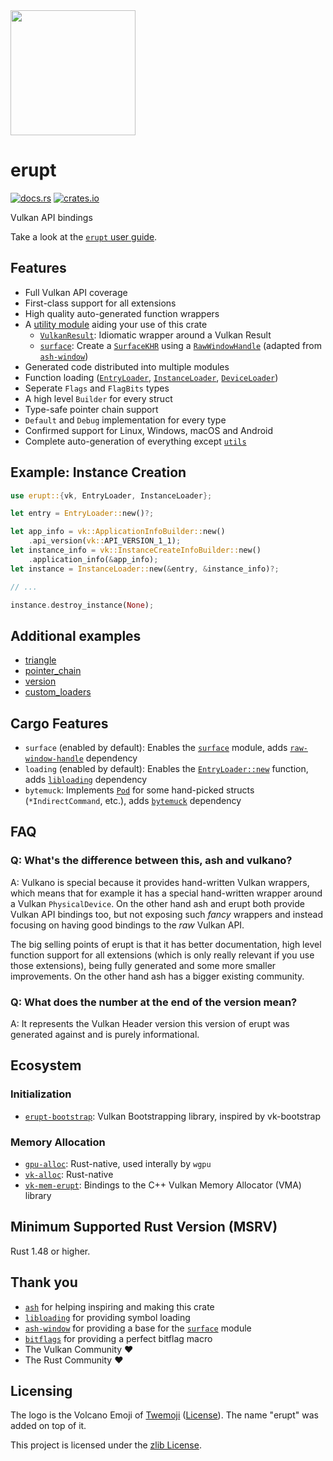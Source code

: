 <img src="https://gitlab.com/Friz64/erupt/-/raw/main/logo.svg" height=200>

# erupt

[![docs.rs](https://docs.rs/erupt/badge.svg)](https://docs.rs/erupt)
[![crates.io](https://img.shields.io/crates/v/erupt.svg)](https://crates.io/crates/erupt)

Vulkan API bindings

Take a look at the [`erupt` user guide](https://gitlab.com/Friz64/erupt/-/blob/main/USER_GUIDE.md).

## Features

- Full Vulkan API coverage
- First-class support for all extensions
- High quality auto-generated function wrappers
- A [utility module] aiding your use of this crate
  - [`VulkanResult`]: Idiomatic wrapper around a Vulkan Result
  - [`surface`]: Create a [`SurfaceKHR`] using a [`RawWindowHandle`] (adapted from [`ash-window`])
- Generated code distributed into multiple modules
- Function loading ([`EntryLoader`], [`InstanceLoader`], [`DeviceLoader`])
- Seperate `Flags` and `FlagBits` types
- A high level `Builder` for every struct
- Type-safe pointer chain support
- `Default` and `Debug` implementation for every type
- Confirmed support for Linux, Windows, macOS and Android
- Complete auto-generation of everything except [`utils`]

## Example: Instance Creation

```rust ignore
use erupt::{vk, EntryLoader, InstanceLoader};

let entry = EntryLoader::new()?;

let app_info = vk::ApplicationInfoBuilder::new()
    .api_version(vk::API_VERSION_1_1);
let instance_info = vk::InstanceCreateInfoBuilder::new()
    .application_info(&app_info);
let instance = InstanceLoader::new(&entry, &instance_info)?;

// ...

instance.destroy_instance(None);
```

## Additional examples

- [triangle](https://gitlab.com/Friz64/erupt/-/blob/main/erupt_examples/src/bin/triangle.rs)
- [pointer_chain](https://gitlab.com/Friz64/erupt/-/blob/main/erupt_examples/src/bin/pointer_chain.rs)
- [version](https://gitlab.com/Friz64/erupt/-/blob/main/erupt_examples/src/bin/version.rs)
- [custom_loaders](https://gitlab.com/Friz64/erupt/-/blob/main/erupt_examples/src/bin/custom_loaders.rs)

## Cargo Features

- `surface` (enabled by default): Enables the [`surface`] module, adds [`raw-window-handle`] dependency
- `loading` (enabled by default): Enables the [`EntryLoader::new`] function, adds [`libloading`] dependency
- `bytemuck`: Implements [`Pod`] for some hand-picked structs (`*IndirectCommand`, etc.), adds [`bytemuck`] dependency

## FAQ

### Q: What's the difference between this, ash and vulkano?

A: Vulkano is special because it provides hand-written Vulkan wrappers, which means that for example
it has a special hand-written wrapper around a Vulkan `PhysicalDevice`. On the other hand ash and
erupt both provide Vulkan API bindings too, but not exposing such _fancy_ wrappers and instead
focusing on having good bindings to the _raw_ Vulkan API.

The big selling points of erupt is that it has better documentation, high level function support for
all extensions (which is only really relevant if you use those extensions), being fully generated
and some more smaller improvements. On the other hand ash has a bigger existing community.

### Q: What does the number at the end of the version mean?

A: It represents the Vulkan Header version this version of erupt was generated against and is purely
informational.

## Ecosystem

### Initialization

- [`erupt-bootstrap`](https://gitlab.com/Friz64/erupt-bootstrap): Vulkan Bootstrapping library, inspired by vk-bootstrap

### Memory Allocation

- [`gpu-alloc`](https://github.com/zakarumych/gpu-alloc): Rust-native, used interally by `wgpu`
- [`vk-alloc`](https://github.com/hasenbanck/vk-alloc): Rust-native
- [`vk-mem-erupt`](https://github.com/HindrikStegenga/vk-mem-rs): Bindings to the C++ Vulkan Memory Allocator (VMA) library

## Minimum Supported Rust Version (MSRV)

Rust 1.48 or higher.

## Thank you

- [`ash`](https://crates.io/crates/ash) for helping inspiring and making this crate
- [`libloading`](https://crates.io/crates/libloading) for providing symbol loading
- [`ash-window`](https://crates.io/crates/ash-window) for providing a base for the [`surface`] module
- [`bitflags`](https://crates.io/crates/bitflags) for providing a perfect bitflag macro
- The Vulkan Community ❤️
- The Rust Community ❤️

## Licensing

The logo is the Volcano Emoji of [Twemoji](https://twemoji.twitter.com/) ([License](https://creativecommons.org/licenses/by/4.0/)). The name "erupt" was added on top of it.

This project is licensed under the [zlib License](https://gitlab.com/Friz64/erupt/-/blob/main/LICENSE).

[utility module]: https://docs.rs/erupt/%2A/erupt/utils/index.html
[`vulkanresult`]: https://docs.rs/erupt/%2A/erupt/utils/struct.VulkanResult.html
[`surface`]: https://docs.rs/erupt/%2A/erupt/utils/surface/index.html
[`surfacekhr`]: https://docs.rs/erupt/%2A/erupt/extensions/khr_surface/struct.SurfaceKHR.html
[`allocator`]: https://docs.rs/erupt/%2A/erupt/utils/allocator/index.html
[`rawwindowhandle`]: https://docs.rs/raw-window-handle/%2A/raw_window_handle/enum.RawWindowHandle.html
[`libloading`]: https://crates.io/crates/libloading
[`raw-window-handle`]: https://crates.io/crates/raw-window-handle
[`ash-window`]: https://crates.io/crates/ash-window
[`entryloader`]: https://docs.rs/erupt/%2A/erupt/struct.EntryLoader.html
[`entryloader::new`]: https://docs.rs/erupt/%2A/erupt/struct.EntryLoader.html#method.new
[`pod`]: https://docs.rs/bytemuck/%2A/bytemuck/trait.Pod.html
[`bytemuck`]: https://crates.io/crates/bytemuck
[`instanceloader`]: https://docs.rs/erupt/%2A/erupt/struct.InstanceLoader.html
[`deviceloader`]: https://docs.rs/erupt/%2A/erupt/struct.DeviceLoader.html
[`utils`]: https://docs.rs/erupt/%2A/erupt/utils/index.html

